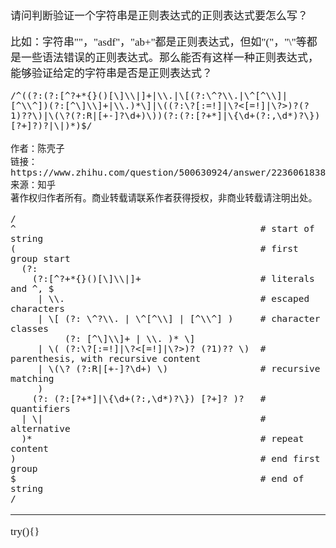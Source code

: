 <span  style="font-family: Simsun,serif; font-size: 17px; ">

请问判断验证一个字符串是正则表达式的正则表达式要怎么写？

比如：字符串""，"asdf"，"ab+"都是正则表达式，但如"("，"\\"等都是一些语法错误的正则表达式。那么能否有这样一种正则表达式，能够验证给定的字符串是否是正则表达式？


~~~
/^((?:(?:[^?+*{}()[\]\\|]+|\\.|\[(?:\^?\\.|\^[^\\]|[^\\^])(?:[^\]\\]+|\\.)*\]|\((?:\?[:=!]|\?<[=!]|\?>)?(?1)??\)|\(\?(?:R|[+-]?\d+)\))(?:(?:[?+*]|\{\d+(?:,\d*)?\})[?+]?)?|\|)*)$/
~~~



~~~
作者：陈壳子
链接：https://www.zhihu.com/question/500630924/answer/2236061838
来源：知乎
著作权归作者所有。商业转载请联系作者获得授权，非商业转载请注明出处。

/
^                                             # start of string
(                                             # first group start
  (?:
    (?:[^?+*{}()[\]\\|]+                      # literals and ^, $
     | \\.                                    # escaped characters
     | \[ (?: \^?\\. | \^[^\\] | [^\\^] )     # character classes
          (?: [^\]\\]+ | \\. )* \]
     | \( (?:\?[:=!]|\?<[=!]|\?>)? (?1)?? \)  # parenthesis, with recursive content
     | \(\? (?:R|[+-]?\d+) \)                 # recursive matching
     )
    (?: (?:[?+*]|\{\d+(?:,\d*)?\}) [?+]? )?   # quantifiers
  | \|                                        # alternative
  )*                                          # repeat content
)                                             # end first group
$                                             # end of string
/
~~~

---

try(){}

</span>
